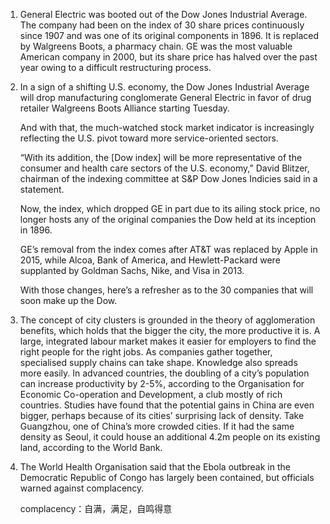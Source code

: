 1. General Electric was booted out of the Dow Jones Industrial Average. The company had been on the index of 30 share prices continuously since 1907 and was one of its original components in 1896. It is replaced by Walgreens Boots, a pharmacy chain. GE was the most valuable American company in 2000, but its share price has halved over the past year owing to a difficult restructuring process. 

   

2. In a sign of a shifting U.S. economy, the Dow Jones Industrial Average will drop manufacturing conglomerate General Electric in favor of drug retailer Walgreens Boots Alliance starting Tuesday.

    And with that, the much-watched stock market indicator is increasingly reflecting the U.S. pivot toward more service-oriented sectors.

    “With its addition, the [Dow index] will be more representative of the consumer and health care sectors of the U.S. economy,” David Blitzer, chairman of the indexing committee at S&P Dow Jones Indicies said in a statement.

   Now, the index, which dropped GE in part due to its ailing stock price, no longer hosts any of the original companies the Dow held at its inception in 1896.

   GE’s removal from the index comes after AT&T was replaced by Apple in 2015, while Alcoa, Bank of America, and Hewlett-Packard were supplanted by Goldman Sachs, Nike, and Visa in 2013.

   With those changes, here’s a refresher as to the 30 companies that will soon make up the Dow.

   

3. The concept of city clusters is grounded in the theory of agglomeration benefits, which holds that the bigger the city, the more productive it is. A large, integrated labour market makes it easier for employers to find the right people for the right jobs. As companies gather together, specialised supply chains can take shape. Knowledge also spreads more easily. In advanced countries, the doubling of a city’s population can increase productivity by 2-5%, according to the Organisation for Economic Co-operation and Development, a club mostly of rich countries. Studies have found that the potential gains in China are even bigger, perhaps because of its cities’ surprising lack of density. Take Guangzhou, one of China’s more crowded cities. If it had the same density as Seoul, it could house an additional 4.2m people on its existing land, according to the World Bank.

   

4. The World Health Organisation said that the Ebola outbreak in the Democratic Republic of Congo has largely been contained, but officials warned against complacency. 

   complacency：自满，满足，自鸣得意